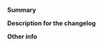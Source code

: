 **Summary**
<!--
Provide a summary for the reviewers of this pull request, stating the language and section will help as well.
Please provide enough information so that others can review your pull request
-->

**Description for the changelog**
<!--
A short (one line) summary that describes the changes in this pull request for inclusion in the change log
If this closes an existing issue then add "closes #xxxx", where xxxx is the issue number
-->

**Other info**
<!--
Thanks for submitting a pull request! Please make sure you follow our code of conduct
https://github.com/OWASP/secure-coding-practices-quick-reference-guide/blob/main/CODE_OF_CONDUCT.md
-->
